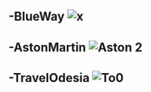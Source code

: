 -BlueWay 
![x](https://github.com/Emreodesia/My-Web-Design-projects-WP/assets/115417234/ff00bb93-463e-4429-b0c2-f88c99b77601)
-

-AstonMartin
![Aston 2](https://github.com/Emreodesia/My-Web-Design-projects-WP/assets/115417234/59fd303c-f420-4fe2-9a16-b6669cbf0918)
-

-TravelOdesia
![To0](https://github.com/Emreodesia/My-Web-Design-projects-WP/assets/115417234/d78c2391-b36a-4c36-84c3-97e6e5bc6186)
-



